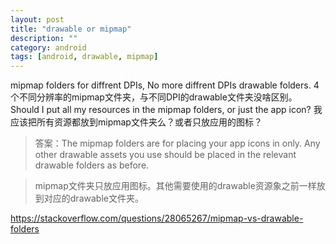 ```yaml
---
layout: post
title: "drawable or mipmap"
description: ""
category: android
tags: [android, drawable, mipmap]
---
```


mipmap folders for diffrent DPIs, No more diffrent DPIs drawable folders. 4个不同分辨率的mipmap文件夹，与不同DPI的drawable文件夹没啥区别。 Should I put all my resources in the mipmap folders, or just the app icon? 我应该把所有资源都放到mipmap文件夹么？或者只放应用的图标？ 
        
> 答案：The mipmap folders are for placing your app icons in only. Any other drawable assets you use should be placed in the relevant drawable folders as before.

>  mipmap文件夹只放应用图标。其他需要使用的drawable资源象之前一样放到对应的drawable文件夹。

<https://stackoverflow.com/questions/28065267/mipmap-vs-drawable-folders>
